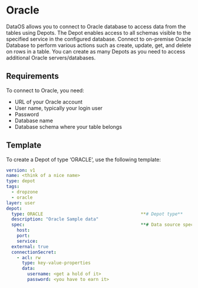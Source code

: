 # Oracle


DataOS allows you to connect to Oracle database to access data from the tables using Depots. The  Depot enables access to all schemas visible to the specified service in the configured database. Connect to on-premise Oracle Database to perform various actions such as create, update, get, and delete on rows in a table. You can create as many Depots as you need to access additional Oracle servers/databases.

## Requirements

To connect to Oracle, you need:

- URL of your Oracle account
- User name, typically your login user
- Password
- Database name
- Database schema where your table belongs

## Template

To create a Depot of type ‘ORACLE‘, use the following template:

```yaml
version: v1
name: <think of a nice name>
type: depot
tags:
  - dropzone
  - oracle
layer: user
depot:
  type: ORACLE                                     **# Depot type**
  description: "Oracle Sample data"
  spec:                                            **# Data source specific configurations**
    host: 
    port: 
    service: 
  external: true
  connectionSecret:
    - acl: rw
      type: key-value-properties
      data:
        username: <get a hold of it>
        password: <you have to earn it>
```
